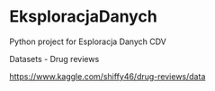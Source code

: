 # EksploracjaDanych
Python project for Esploracja Danych CDV


Datasets - Drug reviews

https://www.kaggle.com/shiffy46/drug-reviews/data
